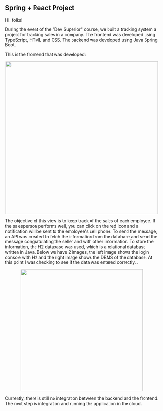 
## Spring + React Project
Hi, folks! <p>During the event of the "Dev Superior" course, we built a tracking system a project for tracking sales in a company. The frontend was developed using TypeScript, HTML and CSS. The backend was developed using Java Spring Boot.</p>
<p>This is the frontend that was developed:</p>

<div align="center">
<img src ="https://user-images.githubusercontent.com/100170061/202934113-7f991b5e-e4a5-4efa-ae9c-d8d3685fbab4.png" width="500px" />
</div>

<p>The objective of this view is to keep track of the sales of each employee. If the salesperson performs well, you can click on the red icon and a notification will be sent to the employee's cell phone. To send the message, an API was created to fetch the information from the database and send the message congratulating the seller and with other information. To store the information, the H2 database was used, which is a relational database written in Java. Below we have 2 images, the left image shows the login console with H2 and the right image shows the DBMS of the database. At this point I was checking to see if the data was entered correctly. . </p>


<div align="center">
<img src ="https://user-images.githubusercontent.com/100170061/202937343-03aedee1-a176-4bef-ae69-3179b1bbbe8b.png" width="400px" />
</div>


<p>Currently, there is still no integration between the backend and the frontend. The next step is integration and running the application in the cloud. </p>
